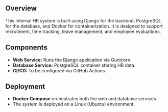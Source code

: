 ## Overview
This internal HR system is built using Django for the backend, PostgreSQL for the database, and Docker for containerization. It is designed to support recruitment, time tracking, leave management, and employee evaluations.

## Components
- **Web Service:** Runs the Django application via Gunicorn.
- **Database Service:** PostgreSQL container storing HR data.
- **CI/CD:** To be configured via GitHub Actions.

## Deployment
- **Docker Compose** orchestrates both the web and database services.
- The system is deployed on a Linux (Ubuntu) environment.